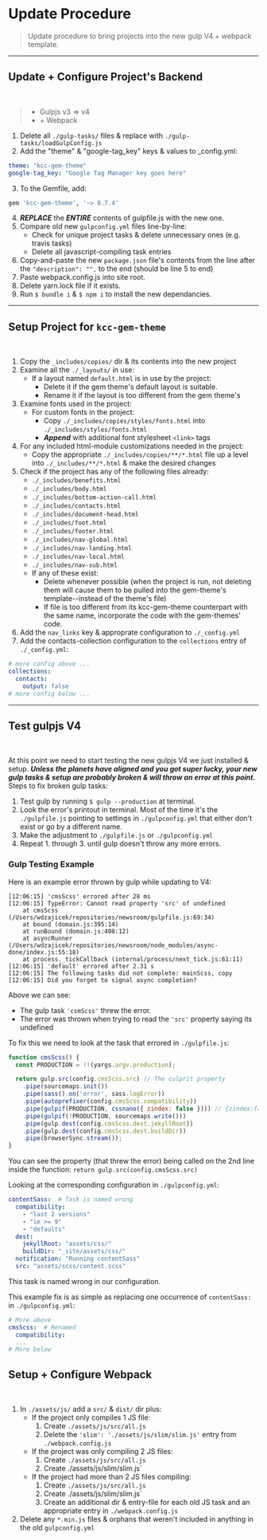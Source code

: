 # Update Procedure

> Update procedure to bring projects into the new gulp V4 + webpack template.

---

## Update + Configure Project's Backend

<br>

> - Gulpjs v3 => v4
> - \+ Webpack

1. Delete all `./gulp-tasks/` files & replace with `./gulp-tasks/loadGulpConfig.js`
2. Add the "theme" & "google-tag_key" keys & values to _config.yml:
```yaml
theme: "kcc-gem-theme"
google-tag_key: "Google Tag Manager key goes here"
```
3. To the Gemfile, add:
```ruby
gem 'kcc-gem-theme', '~> 0.7.4'
```
4. ***REPLACE*** the ***ENTIRE*** contents of gulpfile.js with the new one.
5. Compare old new `gulpconfig.yml` files line-by-line:
    -  Check for unique project tasks & delete unnecessary ones (e.g. travis tasks)
    - Delete all javascript-compiling task entries
6. Copy-and-paste the new `package.json` file's contents from the line after the `"description": "",` to the end (should be line 5 to end)
7. Paste webpack.config.js into site root.
8. Delete yarn.lock file if it exists.
9. Run `$ bundle i` & `$ npm i` to install the new dependancies.

---

## Setup Project for `kcc-gem-theme`

<br>

1. Copy the `_includes/copies/` dir & its contents into the new project
2. Examine all the `./_layouts/` in use:
    - If a layout named `default.html` is in use by the project:
      - Delete it if the gem theme's default layout is suitable.
      - Rename it if the layout is too different from the gem theme's
3. Examine fonts used in the project:
    - For custom fonts in the project:
      - Copy `./_includes/copies/styles/fonts.html` into `./_includes/styles/fonts.html`
      - ***Append*** with additional font stylesheet `<link>` tags
4. For any included html-module customizations needed in the project:
      - Copy the appropriate `./_includes/copies/**/*.html` file up a level into `./_includes/**/*.html` & make the desired changes
5. Check if the project has any of the following files already:
    - `./_includes/benefits.html`
    - `./_includes/body.html`
    - `./_includes/bottom-action-call.html`
    - `./_includes/contacts.html`
    - `./_includes/document-head.html`
    - `./_includes/foot.html`
    - `./_includes/footer.html`
    - `./_includes/nav-global.html`
    - `./_includes/nav-landing.html`
    - `./_includes/nav-local.html`
    - `./_includes/nav-sub.html`
    - If any of these exist:
      - Delete whenever possible (when the project is run, not deleting them will cause them to be pulled into the gem-theme's template--instead of the theme's file)
      - If file is too different from its kcc-gem-theme counterpart with the same name, incorporate the code with the gem-themes' code.
6. Add the `nav_links` key & approprate configuration to `./_config.yml`
7. Add the contacts-collection configuration to the `collections` entry of `./_config.yml`:
```yaml
# more config above ...
collections:
  contacts:
    output: false
# more config below ...
```

---

## Test gulpjs V4

<br>

At this point we need to start testing the new gulpjs V4 we just installed & setup. ***Unless the planets have aligned and you got super lucky, your new gulp tasks & setup are probably broken & will throw an error at this point.*** Steps to fix broken gulp tasks:

1. Test gulp by running `$ gulp --production` at terminal.
2. Look the error's printout in terminal. Most of the time it's the `./gulpfile.js` pointing to settings in `./gulpconfig.yml` that either don't exist or go by a different name.
3. Make the adjustment to `./gulpfile.js` or `./gulpconfig.yml`
4. Repeat 1. through 3. until gulp doesn't throw any more errors.

### Gulp Testing Example

Here is an example error thrown by gulp while updating to V4:
```shell
[12:06:15] 'cmsScss' errored after 28 ms
[12:06:15] TypeError: Cannot read property 'src' of undefined
    at cmsScss (/Users/wdzajicek/repositories/newsroom/gulpfile.js:69:34)
    at bound (domain.js:395:14)
    at runBound (domain.js:408:12)
    at asyncRunner (/Users/wdzajicek/repositories/newsroom/node_modules/async-done/index.js:55:18)
    at process._tickCallback (internal/process/next_tick.js:61:11)
[12:06:15] 'default' errored after 2.31 s
[12:06:15] The following tasks did not complete: mainScss, copy
[12:06:15] Did you forget to signal async completion?
```

Above we can see:
  - The gulp task `'csmScss'` threw the error.
  - The error was thrown when trying to read the `'src'` property saying its undefined

To fix this we need to look at the task that errored in `./gulpfile.js`:
```javascript
function cmsScss() {
  const PRODUCTION = !!(yargs.argv.production);

  return gulp.src(config.cmsScss.src) // The culprit property
    .pipe(sourcemaps.init())
    .pipe(sass().on('error', sass.logError))
    .pipe(autoprefixer(config.cmsScss.compatibility))
    .pipe(gulpif(PRODUCTION, cssnano({ zindex: false }))) // {zindex:false} to prevent override of z-index values -- higher z-index's needed to bring objects above bootstrap's default z-index values
    .pipe(gulpif(!PRODUCTION, sourcemaps.write()))
    .pipe(gulp.dest(config.cmsScss.dest.jekyllRoot))
    .pipe(gulp.dest(config.cmsScss.dest.buildDir))
    .pipe(browserSync.stream());
}
```
You can see the property (that threw the error) being called on the 2nd line inside the function: `return gulp.src(config.cmsScss.src)`

Looking at the corresponding configuration in `./gulpconfig.yml`:
```yaml
contentSass:  # Task is named wrong
  compatibility:
    - "last 2 versions"
    - "ie >= 9"
    - "defaults"
  dest:
    jekyllRoot: "assets/css/"
    buildDir: "_site/assets/css/"
  notification: "Running contentSass"
  src: "assets/scss/content.scss"
```

This task is named wrong in our configuration.

This example fix is as simple as replacing one occurrence of `contentSass:` in `./gulpconfig.yml`:

```yaml
# More above
cmsScss:  # Renamed
  compatibility:
  ...
# More below
```



## Setup + Configure Webpack

<br>

1. In `./assets/js/` add a `src/` & `dist/` dir plus:
    - If the project only compiles 1 JS file:
      1. Create `./assets/js/src/all.js`
      2. Delete the `'slim': './assets/js/slim/slim.js'` entry from `./webpack.config.js`
    - If the project was only compiling 2 JS files:
      1. Create `./assets/js/src/all.js`
      2. Create ./assets/js/slim/slim.js`
    - If the project had more than 2 JS files compiling:
      1. Create `./assets/js/src/all.js`
      2. Create ./assets/js/slim/slim.js`
      3. Create an additional dir & entry-file for each old JS task and an appropriate entry in `./webpack.config.js`
2. Delete any `*.min.js` files & orphans that weren't included in anything in the old `gulpconfig.yml`
